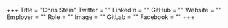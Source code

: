 +++
Title = "Chris Stein"
Twitter = ""
LinkedIn = ""
GitHub = ""
Website = ""
Employer = ""
Role = ""
Image = ""
GitLab = ""
Facebook = ""
+++
